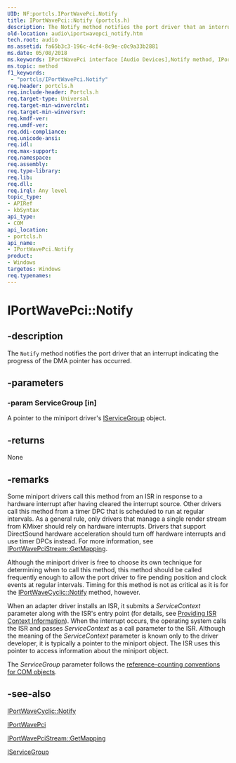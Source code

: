 ```yaml
---
UID: NF:portcls.IPortWavePci.Notify
title: IPortWavePci::Notify (portcls.h)
description: The Notify method notifies the port driver that an interrupt indicating the progress of the DMA pointer has occurred.
old-location: audio\iportwavepci_notify.htm
tech.root: audio
ms.assetid: fa65b3c3-196c-4cf4-8c9e-c0c9a33b2881
ms.date: 05/08/2018
ms.keywords: IPortWavePci interface [Audio Devices],Notify method, IPortWavePci.Notify, IPortWavePci::Notify, Notify, Notify method [Audio Devices], Notify method [Audio Devices],IPortWavePci interface, audio.iportwavepci_notify, audmp-routines_5b988b85-05d1-4a66-b04d-fdd21dcf0310.xml, portcls/IPortWavePci::Notify
ms.topic: method
f1_keywords:
 - "portcls/IPortWavePci.Notify"
req.header: portcls.h
req.include-header: Portcls.h
req.target-type: Universal
req.target-min-winverclnt: 
req.target-min-winversvr: 
req.kmdf-ver: 
req.umdf-ver: 
req.ddi-compliance: 
req.unicode-ansi: 
req.idl: 
req.max-support: 
req.namespace: 
req.assembly: 
req.type-library: 
req.lib: 
req.dll: 
req.irql: Any level
topic_type:
- APIRef
- kbSyntax
api_type:
- COM
api_location:
- portcls.h
api_name:
- IPortWavePci.Notify
product:
- Windows
targetos: Windows
req.typenames: 
---
```


# IPortWavePci::Notify


## -description


The <code>Notify</code> method notifies the port driver that an interrupt indicating the progress of the DMA pointer has occurred.


## -parameters




### -param ServiceGroup [in]

A pointer to the miniport driver's <a href="https://docs.microsoft.com/windows-hardware/drivers/ddi/portcls/nn-portcls-iservicegroup">IServiceGroup</a> object.


## -returns



None




## -remarks



Some miniport drivers call this method from an ISR in response to a hardware interrupt after having cleared the interrupt source. Other drivers call this method from a timer DPC that is scheduled to run at regular intervals. As a general rule, only drivers that manage a single render stream from KMixer should rely on hardware interrupts. Drivers that support DirectSound hardware acceleration should turn off hardware interrupts and use timer DPCs instead. For more information, see <a href="https://docs.microsoft.com/windows-hardware/drivers/ddi/portcls/nf-portcls-iportwavepcistream-getmapping">IPortWavePciStream::GetMapping</a>.

Although the miniport driver is free to choose its own technique for determining when to call this method, this method should be called frequently enough to allow the port driver to fire pending position and clock events at regular intervals. Timing for this method is not as critical as it is for the <a href="https://docs.microsoft.com/windows-hardware/drivers/ddi/portcls/nf-portcls-iportwavecyclic-notify">IPortWaveCyclic::Notify</a> method, however.

When an adapter driver installs an ISR, it submits a <i>ServiceContext</i> parameter along with the ISR's entry point (for details, see <a href="https://docs.microsoft.com/windows-hardware/drivers/kernel/providing-isr-context-information">Providing ISR Context Information</a>). When the interrupt occurs, the operating system calls the ISR and passes <i>ServiceContext</i> as a call parameter to the ISR. Although the meaning of the <i>ServiceContext</i> parameter is known only to the driver developer, it is typically a pointer to the miniport object. The ISR uses this pointer to access information about the miniport object.

The <i>ServiceGroup</i> parameter follows the <a href="https://docs.microsoft.com/windows-hardware/drivers/audio/reference-counting-conventions-for-com-objects">reference-counting conventions for COM objects</a>.




## -see-also




<a href="https://docs.microsoft.com/windows-hardware/drivers/ddi/portcls/nf-portcls-iportwavecyclic-notify">IPortWaveCyclic::Notify</a>



<a href="https://docs.microsoft.com/previous-versions/windows/hardware/drivers/ff536905(v=vs.85)">IPortWavePci</a>



<a href="https://docs.microsoft.com/windows-hardware/drivers/ddi/portcls/nf-portcls-iportwavepcistream-getmapping">IPortWavePciStream::GetMapping</a>



<a href="https://docs.microsoft.com/windows-hardware/drivers/ddi/portcls/nn-portcls-iservicegroup">IServiceGroup</a>
 

 


